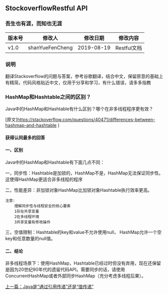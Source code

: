 ## StockoverflowRestful API

### 吾生也有涯，而知也无涯

| 版本号 | 修改人          | 修改日期   | 修改内容    |
| ------ | --------------- | ---------- | ----------- |
| v1.0   | shanYueFenCheng | 2019-08-19 | Restful文档 |

### 说明

翻译Stackoverflow的问题与答案，参考谷歌翻译，结合中文，保留原意的基础上有精简，代码风格贴近中文，仅用于分享和学习，有什么错误，请多多指教

### HashMap和Hashtable之间的区别？

Java中的HashMap和Hashtable有什么区别？哪个在非多线程程序更有效？

[原文]<https://stackoverflow.com/questions/40471/differences-between-hashmap-and-hashtable> )

#### 获得认同最多的回答

#### 一、区别

Java中的HashMap和Hashtable有下面几点不同：

一，同步性：Hashtable是加锁的，HashMap不是，HashMap无法保证同步性。这使得HashMap更适合非多线程的程序

二，性能差异：非加锁对象HashMap比加锁对象Hashtable执行效率更高。

```
注意:
	理解同步性与线程安全的核心要素
	1存在共享变量
	2在多线程环境
	3共享变量有修改操作
```

三，空值限制：Hashtable的key和value不允许使用null， HashMap允许一个空key和任意数量的null值。

#### 二、结论

非多线程场景下：使用HashMap，Hashtable已经过时但没有弃用，现在还保留是因为20世纪90年代的遗留代码API。需要同步的话，请使用ConcurrentHashMap或者外部同步HashMap（充分考虑多线程后果）。

[上一篇：Java是“通过引用传递”还是“值传递”]([https://github.com/LucaceLC/StackoverflowJavaQuestion/blob/master/Java%E5%80%BC/%E3%80%90Java%E5%80%BC%E4%BC%A0%E9%80%92%E3%80%91%E3%80%901%E3%80%91%E3%80%90Java%E6%98%AF%E2%80%9C%E9%80%9A%E8%BF%87%E5%BC%95%E7%94%A8%E4%BC%A0%E9%80%92%E2%80%9D%E8%BF%98%E6%98%AF%E2%80%9C%E5%80%BC%E4%BC%A0%E9%80%92%E2%80%9D%E3%80%91.md](https://github.com/LucaceLC/StackoverflowJavaQuestion/blob/master/Java值/[Java值传递][1][Java是"通过引用传递"还是"值传递"].md))





